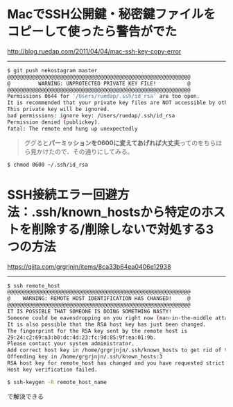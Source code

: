 # MacでSSH公開鍵・秘密鍵ファイルをコピーして使ったら警告がでた
http://blog.ruedap.com/2011/04/04/mac-ssh-key-copy-error
***
```bash
$ git push nekostagram master
@@@@@@@@@@@@@@@@@@@@@@@@@@@@@@@@@@@@@@@@@@@@@@@@@@@@@@@@@@@
@         WARNING: UNPROTECTED PRIVATE KEY FILE!          @
@@@@@@@@@@@@@@@@@@@@@@@@@@@@@@@@@@@@@@@@@@@@@@@@@@@@@@@@@@@
Permissions 0644 for '/Users/ruedap/.ssh/id_rsa' are too open.
It is recommended that your private key files are NOT accessible by others.
This private key will be ignored.
bad permissions: ignore key: /Users/ruedap/.ssh/id_rsa
Permission denied (publickey).
fatal: The remote end hung up unexpectedly
```

> ググると**パーミッションを0600に変えてあげれば大丈夫**ってのをちらほら見かけたので、その通りにしてみる。

```bash
$ chmod 0600 ~/.ssh/id_rsa
```

# SSH接続エラー回避方法：.ssh/known_hostsから特定のホストを削除する/削除しないで対処する3つの方法

https://qiita.com/grgrjnjn/items/8ca33b64ea0406e12938
***

```bash
$ ssh remote_host
@@@@@@@@@@@@@@@@@@@@@@@@@@@@@@@@@@@@@@@@@@@@@@@@@@@@@@@@@@@
@    WARNING: REMOTE HOST IDENTIFICATION HAS CHANGED!     @
@@@@@@@@@@@@@@@@@@@@@@@@@@@@@@@@@@@@@@@@@@@@@@@@@@@@@@@@@@@
IT IS POSSIBLE THAT SOMEONE IS DOING SOMETHING NASTY!
Someone could be eavesdropping on you right now (man-in-the-middle attack)!
It is also possible that the RSA host key has just been changed.
The fingerprint for the RSA key sent by the remote host is
29:24:c2:69:a3:b0:dc:4d:23:fc:9d:85:9f:ea:01:9b.
Please contact your system administrator.
Add correct host key in /home/grgrjnjn/.ssh/known_hosts to get rid of this message.
Offending key in /home/grgrjnjn/.ssh/known_hosts:3
RSA host key for remote_host has changed and you have requested strict checking.
Host key verification failed.
```

```bash
$ ssh-keygen -R remote_host_name
```
で解決できる